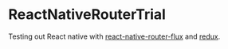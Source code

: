 # ReactNativeRouterTrial
Testing out React native with [react-native-router-flux](https://github.com/aksonov/react-native-router-flux) and [redux](https://github.com/reactjs/redux).
